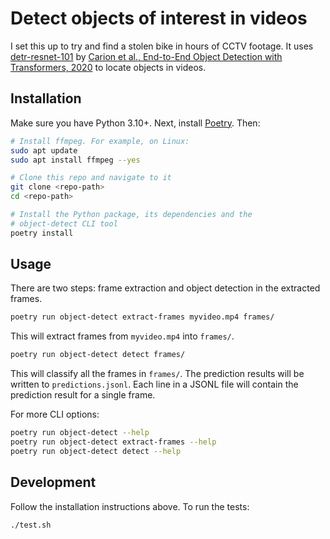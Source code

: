# Detect objects of interest in videos

I set this up to try and find a stolen bike in hours of CCTV footage. It
uses [detr-resnet-101](https://huggingface.co/facebook/detr-resnet-101)
by
[Carion et al., End-to-End Object Detection with Transformers, 2020](https://arxiv.org/abs/2005.12872)
to locate objects in videos.

## Installation

Make sure you have Python 3.10+. Next, install
[Poetry](https://python-poetry.org/). Then:

```bash
# Install ffmpeg. For example, on Linux:
sudo apt update
sudo apt install ffmpeg --yes

# Clone this repo and navigate to it
git clone <repo-path>
cd <repo-path>

# Install the Python package, its dependencies and the
# object-detect CLI tool
poetry install
```

## Usage

There are two steps: frame extraction and object detection in the extracted
frames.

```bash
poetry run object-detect extract-frames myvideo.mp4 frames/
```

This will extract frames from `myvideo.mp4` into `frames/`.

```bash
poetry run object-detect detect frames/
```

This will classify all the frames in `frames/`. The prediction
results will be written to `predictions.jsonl`.
Each line in a JSONL file will contain the prediction result for a
single frame.

For more CLI options:

```bash
poetry run object-detect --help
poetry run object-detect extract-frames --help
poetry run object-detect detect --help
```

## Development

Follow the installation instructions above. To run the tests:

```bash
./test.sh
```
